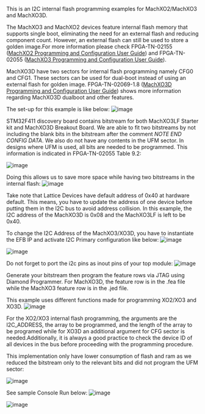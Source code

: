 This is an I2C internal flash programming examples for MachXO2/MachXO3 and MachXO3D.

The MachXO3 and MachXO2 devices feature internal flash memory that supports single boot, eliminating the need for an external flash and reducing component count. However, an external flash can still be used to store a golden image.For more information
please check FPGA-TN-02155 ([MachXO2 Programming and Configuration User Guide](https://www.latticesemi.com/view_document?document_id=39085)) and FPGA-TN-02055 ([MachXO3 Programming and Configuration User Guide](https://www.latticesemi.com/view_document?document_id=50123)).

MachXO3D have two sectors for internal flash programming namely CFG0 and CFG1. These sectors can be used for dual-boot instead of using an external flash for golden image. FPGA-TN-02069-1.8 ([MachXO3D Programming and Configuration User Guide](https://www.latticesemi.com/view_document?document_id=52591)) shows more information regarding MachXO3D dualboot and other features.

The set-up for this example is like below:
![image](https://github.com/user-attachments/assets/cca75baf-7aff-42cc-abe5-1f9a9c1d12f0)


STM32F411 discovery board contains bitstream for both MachXO3LF Starter kit and MachXO3D Breakout Board. We are able to fit two bitstreams by not including the blank bits in the bitstream after the comment *NOTE END CONFIG DATA*. We also do not have any contents in the UFM sector. In designs where UFM is used, all bits are needed to be programmed. This information is indicated in FPGA-TN-02055 Table 9.2:

![image](https://github.com/user-attachments/assets/e6fd72ea-ecd5-4e59-8079-ed1e5cad8806)

Doing this allows us to save more space while having two bitstreams in the internal flash:
![image](https://github.com/user-attachments/assets/5848ff2a-93d2-420f-a9d7-547352151b01)


Take note that Lattice Devices have default address of 0x40 at hardware default. This means, you have to update the address of one device before putting them in the I2C bus to avoid address collision. In this example, the I2C address of the MachXO3D is 0x08 and the MachXO3LF is left to be 0x40.

To change the I2C Address of the MachXO3/XO3D, you have to instantiate the EFB IP and activate I2C Primary configuration like below:
![image](https://github.com/user-attachments/assets/ec9c6b31-0d91-42d3-b10a-e46baae17d1d)

![image](https://github.com/user-attachments/assets/e9699adf-33cb-4e73-b26f-cf659993d01f)

Do not forget to port the i2c pins as inout pins of your top module:
![image](https://github.com/user-attachments/assets/99871b34-12c0-428b-9b12-de67c4c9bd46)

Generate your bitstream then program the feature rows via JTAG using Diamond Programmer. For MachXO3D, the feature row is in the .fea file while the MachXO3 feature row is in the .jed file.

This example uses different functions made for programming XO2/XO3 and XO3D. 
![image](https://github.com/user-attachments/assets/969d937f-516a-4304-9b8b-d9a45235184f)


For the XO2/XO3 internal flash programming, the arguments are the I2C_ADDRESS, the array to be programmed, and the length of the array to be programed while for XO3D an additional argument for CFG sector is needed.Additionally, it is always a good practice to check the device ID of all devices in the bus before proceeding with the programming procedure.

This implementation only have lower consumption of flash and ram as we reduced the bitstream only to the relevant bits and did not program the UFM sector:

![image](https://github.com/user-attachments/assets/919adb5f-58e9-4c4e-bbc0-6c3a6b068584)

See sample Console Run below:
![image](https://github.com/user-attachments/assets/c3f6d29c-62bd-42ba-a20e-29f9063cf559)

![image](https://github.com/user-attachments/assets/cbca2fd6-553e-478c-8832-f076db1e4af5)


